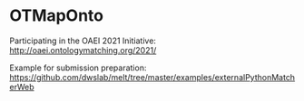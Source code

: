 # OTMapOnto
Participating in the OAEI 2021 Initiative: http://oaei.ontologymatching.org/2021/

Example for submission preparation: https://github.com/dwslab/melt/tree/master/examples/externalPythonMatcherWeb

